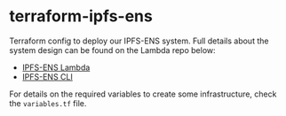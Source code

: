 # terraform-ipfs-ens

Terraform config to deploy our IPFS-ENS system.  Full details about the system design can be found on the Lambda repo below:

- [IPFS-ENS Lambda](https://github.com/Eximchain/ipfs-ens-lambda)
- [IPFS-ENS CLI](https://github.com/eximchain/ipfs-ens-cli)

For details on the required variables to create some infrastructure, check the `variables.tf` file.